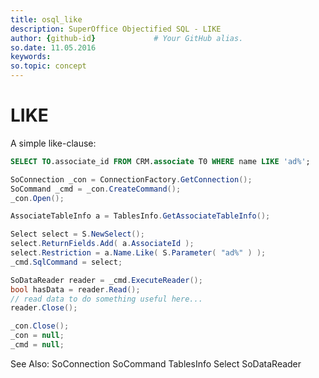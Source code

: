 ```yaml
---
title: osql_like
description: SuperOffice Objectified SQL - LIKE
author: {github-id}             # Your GitHub alias.
so.date: 11.05.2016
keywords:
so.topic: concept
---
```


# LIKE

A simple like-clause:

```SQL
SELECT TO.associate_id FROM CRM.associate T0 WHERE name LIKE 'ad%';
```

```csharp
SoConnection _con = ConnectionFactory.GetConnection();
SoCommand _cmd = _con.CreateCommand();
_con.Open();

AssociateTableInfo a = TablesInfo.GetAssociateTableInfo();

Select select = S.NewSelect();
select.ReturnFields.Add( a.AssociateId );
select.Restriction = a.Name.Like( S.Parameter( "ad%" ) );
_cmd.SqlCommand = select;

SoDataReader reader = _cmd.ExecuteReader();
bool hasData = reader.Read();
// read data to do something useful here...
reader.Close();

_con.Close();
_con = null;
_cmd = null;
```

See Also: SoConnection SoCommand TablesInfo Select SoDataReader
